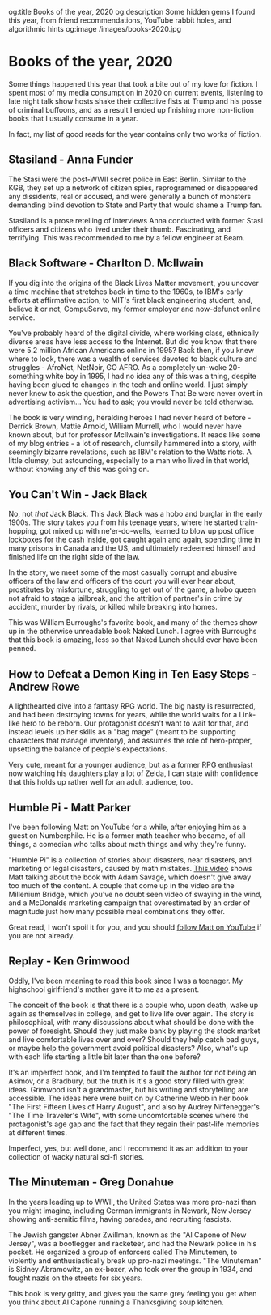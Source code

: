 og:title Books of the year, 2020
og:description Some hidden gems I found this year, from friend recommendations, YouTube rabbit holes, and algorithmic hints
og:image /images/books-2020.jpg

# Books of the year, 2020

Some things happened this year that took a bite out of my love for fiction. I spent most of my media consumption in 2020 on current events, listening to late night talk show hosts shake their collective fists at Trump and his posse of criminal buffoons, and as a result I ended up finishing more non-fiction books that I usually consume in a year.

In fact, my list of good reads for the year contains only two works of fiction.

## Stasiland - Anna Funder

The Stasi were the post-WWII secret police in East Berlin. Similar to the KGB, they set up a network of citizen spies, reprogrammed or disappeared any dissidents, real or accused, and were generally a bunch of monsters demanding blind devotion to State and Party that would shame a Trump fan.

Stasiland is a prose retelling of interviews Anna conducted with former Stasi officers and citizens who lived under their thumb. Fascinating, and terrifying. This was recommended to me by a fellow engineer at Beam.

## Black Software - Charlton D. McIlwain

If you dig into the origins of the Black Lives Matter movement, you uncover a time machine that stretches back in time to the 1960s, to IBM's early efforts at affirmative action, to MIT's first black engineering student, and, believe it or not, CompuServe, my former employer and now-defunct online service.

You've probably heard of the digital divide, where working class, ethnically diverse areas have less access to the Internet. But did you know that there were 5.2 million African Americans online in 1995? Back then, if you knew where to look, there was a wealth of services devoted to black culture and struggles - AfroNet, NetNoir, GO AFRO. As a completely un-woke 20-something white boy in 1995, I had no idea any of this was a thing, despite having been glued to changes in the tech and online world. I just simply never knew to ask the question, and the Powers That Be were never overt in advertising activism... You had to ask; you would never be told otherwise.

The book is very winding, heralding heroes I had never heard of before - Derrick Brown, Mattie Arnold, William Murrell, who I would never have known about, but for professor McIlwain's investigations. It reads like some of my blog entries - a lot of research, clumsily hammered into a story, with seemingly bizarre revelations, such as IBM's relation to the Watts riots. A little clumsy, but astounding, especially to a man who lived in that world, without knowing any of this was going on.

## You Can't Win - Jack Black

No, not *that* Jack Black. This Jack Black was a hobo and burglar in the early 1900s. The story takes you from his teenage years, where he started train-hopping, got mixed up with ne'er-do-wells, learned to blow up post office lockboxes for the cash inside, got caught again and again, spending time in many prisons in Canada and the US, and ultimately redeemed himself and finished life on the right side of the law.

In the story, we meet some of the most casually corrupt and abusive officers of the law and officers of the court you will ever hear about, prostitutes by misfortune, struggling to get out of the game, a hobo queen not afraid to stage a jailbreak, and the attrition of partner's in crime by accident, murder by rivals, or killed while breaking into homes.

This was William Burroughs's favorite book, and many of the themes show up in the otherwise unreadable book Naked Lunch. I agree with Burroughs that this book is amazing, less so that Naked Lunch should ever have been penned.

## How to Defeat a Demon King in Ten Easy Steps - Andrew Rowe

A lighthearted dive into a fantasy RPG world. The big nasty is resurrected, and had been destroying towns for years, while the world waits for a Link-like hero to be reborn. Our protagonist doesn't want to wait for that, and instead levels up her skills as a "bag mage" (meant to be supporting characters that manage inventory), and assumes the role of hero-proper, upsetting the balance of people's expectations.

Very cute, meant for a younger audience, but as a former RPG enthusiast now watching his daughters play a lot of Zelda, I can state with confidence that this holds up rather well for an adult audience, too.

## Humble Pi - Matt Parker

I've been following Matt on YouTube for a while, after enjoying him as a guest on Numberphile. He is a former math teacher who became, of all things, a comedian who talks about math things and why they're funny.

"Humble Pi" is a collection of stories about disasters, near disasters, and marketing or legal disasters, caused by math mistakes. [This video](https://www.youtube.com/watch?v=ig-2xlXfex4) shows Matt talking about the book with Adam Savage, which doesn't give away too much of the content. A couple that come up in the video are the Millenium Bridge, which you've no doubt seen video of swaying in the wind, and a McDonalds marketing campaign that overestimated by an order of magnitude just how many possible meal combinations they offer.

Great read, I won't spoil it for you, and you should [follow Matt on YouTube](https://www.youtube.com/user/standupmaths) if you are not already.

## Replay - Ken Grimwood

Oddly, I've been meaning to read this book since I was a teenager. My highschool girlfriend's mother gave it to me as a present.

The conceit of the book is that there is a couple who, upon death, wake up again as themselves in college, and get to live life over again. The story is philosophical, with many discussions about what should be done with the power of foresight. Should they just make bank by playing the stock market and live comfortable lives over and over? Should they help catch bad guys, or maybe help the government avoid political disasters? Also, what's up with each life starting a little bit later than the one before?

It's an imperfect book, and I'm tempted to fault the author for not being an Asimov, or a Bradbury, but the truth is it's a good story filled with great ideas. Grimwood isn't a grandmaster, but his writing and storytelling are accessible. The ideas here were built on by Catherine Webb in her book "The First Fifteen Lives of Harry August", and also by Audrey Niffenegger's "The Time Traveler's Wife", with some uncomfortable scenes where the protagonist's age gap and the fact that they regain their past-life memories at different times.

Imperfect, yes, but well done, and I recommend it as an addition to your collection of wacky natural sci-fi stories.

## The Minuteman - Greg Donahue

In the years leading up to WWII, the United States was more pro-nazi than you might imagine, including German immigrants in Newark, New Jersey showing anti-semitic films, having parades, and recruiting fascists.

The Jewish gangster Abner Zwillman, known as the "Al Capone of New Jersey", was a bootlegger and racketeer, and had the Newark police in his pocket. He organized a group of enforcers called The Minutemen, to violently and enthusiastically break up pro-nazi meetings. "The Minuteman" is Sidney Abramowitz, an ex-boxer, who took over the group in 1934, and fought nazis on the streets for six years.

This book is very gritty, and gives you the same grey feeling you get when you think about Al Capone running a Thanksgiving soup kitchen.
